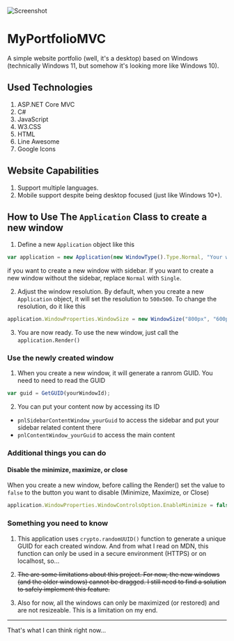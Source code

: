 ![Screenshot](https://mvc.frengkysinaga.com/Sources/Images/github.png)

# MyPortfolioMVC
A simple website portfolio (well, it's a desktop) based on Windows (technically Windows 11, but somehow it's looking more like Windows 10).

## Used Technologies
1. ASP.NET Core MVC
2. C#
3. JavaScript
4. W3.CSS
5. HTML
6. Line Awesome
7. Google Icons

## Website Capabilities
1. Support multiple languages.
2. Mobile support despite being desktop focused (just like Windows 10+).

## How to Use The `Application` Class to create a new window

1. Define a new `Application` object like this

```JavaScript
var application = new Application(new WindowType().Type.Normal, "Your window name", "yourWindowId");
```
if you want to create a new window with sidebar. If you want to create a new window without the sidebar, replace `Normal` with `Single`.

2. Adjust the window resolution. By default, when you create a new `Application` object, it will set the resolution to `500x500`. To change the resolution, do it like this
```JavaScript
application.WindowProperties.WindowSize = new WindowSize("800px", "600px");
```
3. You are now ready. To use the new window, just call the `application.Render()`

### Use the newly created window
1. When you create a new window, it will generate a ranrom GUID. You need to need to read the GUID
```JavaScript
var guid = GetGUID(yourWindowId);
```
2. You can put your content now by accessing its ID
- `pnlSidebarContentWindow_yourGuid` to access the sidebar and put your sidebar related content there
- `pnlContentWindow_yourGuid` to access the main content

### Additional things you can do 
#### Disable the minimize, maximize, or close
When you create a new window, before calling the Render() set the value to `false` to the button you want to disable (Minimize, Maximize, or Close)
```JavaScript
application.WindowProperties.WindowControlsOption.EnableMinimize = false; // Disable the minimize button

```

### Something you need to know
1. This application uses `crypto.randomUUID()` function to generate a unique GUID for each created window. And from what I read on MDN, this function can only be used in a secure environment (HTTPS) or on localhost, so...

2. ~~The are some limitations about this project. For now, the new windows (and the older windows) cannot be dragged. I still need to find a solution to safely implement this feature.~~

3. Also for now, all the windows can only be maximized (or restored) and are not resizeable. This is a limitation on my end.
---
That's what I can think right now...
